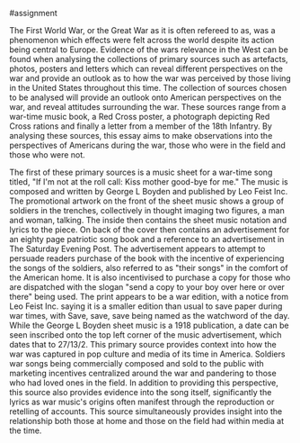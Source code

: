 #assignment 

The First World War, or the Great War as it is often refereed to as, was a phenomenon which effects were felt across the world despite its action being central to Europe. Evidence of the wars relevance in the West can be found when analysing the collections of primary sources such as artefacts, photos, posters and letters which can reveal different perspectives on the war and provide an outlook as to how the war was perceived by those living in the United States throughout this time. The collection of sources chosen to be analysed will provide an outlook onto American perspectives on the war, and reveal attitudes surrounding the war. These sources range from a war-time music book, a Red Cross poster, a photograph depicting Red Cross rations and finally a letter from a member of the 18th Infantry. By analysing these sources, this essay aims to make observations into the perspectives of Americans during the war, those who were in the field and those who were not.  

The first of these primary sources is a music sheet for a war-time song titled, "If I'm not at the roll call: Kiss mother good-bye for me." The music is composed and written by George L Boyden and published by Leo Feist Inc. The promotional artwork on the front of the sheet music shows a group of soldiers in the trenches, collectively in thought imaging two figures, a man and woman, talking. The inside then contains the sheet music notation and lyrics to the piece. On back of the cover then contains an advertisement for an eighty page patriotic song book and a reference to an advertisement in The Saturday Evening Post. The advertisement appears to attempt to persuade readers purchase of the book with the incentive of experiencing the songs of the soldiers, also referred to as "their songs" in the comfort of the American home. It is also incentivised to purchase a copy for those who are dispatched with the slogan "send a copy to your boy over here or over there" being used. The print appears to be a war edition, with a notice from Leo Feist Inc. saying it is a smaller edition than usual to save paper during war times, with Save, save, save being named as the watchword of the day. While the George L Boyden sheet music is a 1918 publication, a date can be seen inscribed onto the top left corner of the music advertisement, which dates that to 27/13/2.  This primary source provides context into how the war was captured in pop culture and media of its time in America. Soldiers war songs being commercially composed and sold to the public with marketing incentives centralized around the war and pandering to those who had loved ones in the field. In addition to providing this perspective, this source also provides evidence into the song itself, significantly the lyrics as war music's origins often manifest through the reproduction or retelling of accounts. This source simultaneously provides insight into the relationship both those at home and those on the field had within media at the time.


